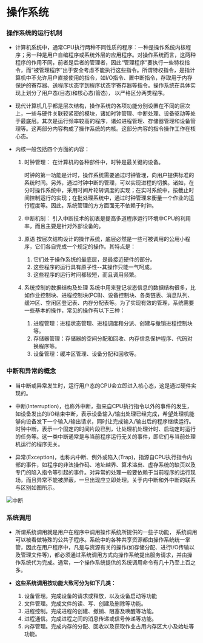操作系统
===

### 操作系统的运行机制

* 计算机系统中，通常CPU执行两种不同性质的程序：一种是操作系统内核程序；另一种是用户自编程序或系统外层的应用程序。对操作系统而言，这两种程序的作用不同，前者是后者的管理者，因此“管理程序”要执行一些特权指令，而“被管理程序”出于安全考虑不能执行这些指令。所谓特权指令，是指计算机中不允许用户直接使用的指令，如I/O指令、置中断指令，存取用于内存保护的寄存器、送程序状态字到程序状态字寄存器等指令。操作系统在具体实现上划分了用户态(目态)和核心态(管态)， 以严格区分两类程序。

* 现代计算机几乎都是层次结构，操作系统的各项功能分别设置在不同的层次上，一些与硬件关联较紧密的模块，诸如时钟管理、中断处理、设备驱动等处于最底层。其次是运行频率较高的程序，诸如进程管理、存储器管理和设备管理等。这两部分内容构成了操作系统的内核。这部分内容的指令操作工作在核心态。

* 内核一般包括四个方面的内容：
	1. 时钟管理：
	   在计算机的各种部件中，时钟是最关键的设备。

	   时钟的第一功能是计时，操作系统需要通过时钟管理，向用户提供标准的系统时间。另外，通过时钟中断的管理，可以实现进程的切换。诸如，在分时操作系统中，采用时间片轮转调度的实现；在实时系统中，按截止时间控制运行的实现；在批处理系统中，通过时钟管理来衡量一个作业的运行程度等。因此，系统管理的方方面面无不依赖于时钟。

	2. 中断机制：
	引入中断技术的初衷是提高多道程序运行环境中CPU的利用率，而且主要是针对外部设备的。

	3. 原语
	  按层次结构设计的操作系统，底层必然是一些可被调用的公用小程序，它们各自完成一个规定的操作。其特点是：
		1. 它们处于操作系统的最底层，是最接近硬件的部分。
		2. 这些程序的运行具有原子性--其操作只能一气呵成。
		3. 这些程序的运行时间都较短，而且调用频繁。

	4. 系统控制的数据结构及处理
	   系统中用来登记状态信息的数据结构很多，比如作业控制块、进程控制块(PCB)、设备控制块、各类链表、消息队列、缓冲区、空闲区登记表、内存分配表等。为了实现有效的管理，系统需要一些基本的操作，常见的操作有以下三种：
		1. 进程管理：进程状态管理、进程调度和分派、创建与撤销进程控制块等。
		2. 存储器管理：存储器的空间分配和回收、内存信息保护程序、代码对换程序等。
		3. 设备管理：缓冲区管理、设备分配和回收等。

###  中断和异常的概念
* 当中断或异常发生时，运行用户态的CPU会立即进入核心态，这是通过硬件实现的。

* 中断(Interruption)，也称外中断，指来自CPU执行指令以外的事件的发生，如设备发出的I/O结束中断，表示设备输入/输出处理已经完成，希望处理机能够向设备发下一个输入/输出请求，同时让完成输入/输出后的程序继续运行。时钟中断，表示一个固定的时间片段已到，让处理机处理计时、启动定时运行的任务等。这一类中断通常是与当前程序运行无关的事件，即它们与当前处理机运行的程序无关。

* 异常(Exception)，也称内中断、例外或陷入(Trap)，指源自CPU执行指令内部的事件，如程序的非法操作码、地址越界、算术溢出、虚存系统的缺页以及专门的陷入指令等引起的事件。对异常的处理一般要依赖于当前程序的运行现场，而且异常不能被屏蔽，一旦出现应立即处理。关于内中断和外中断的联系与区别如图所示。

![中断]($res/Snipaste_2018-05-24_01-11-26.png)


###  系统调用

* 所谓系统调用就是用户在程序中调用操作系统所提供的一些子功能， 系统调用可以被看做特殊的公共子程序。系统中的各种共享资源都由操作系统统一掌管，因此在用户程序中，凡是与资源有关的操作(如存储分配、进行I/O传输以及管理文件等)，都必须通过系统调用方式向操作系统提出服务请求，并由操作系统代为完成。通常，一个操作系统提供的系统调用命令有几十乃至上百之多。

* **这些系统调用按功能大致可分为如下几类：**

	1. 设备管理。完成设备的请求或释放，以及设备启动等功能
	2. 文件管理。完成文件的读、写、创建及删除等功能。
	3. 进程控制。完成进程的创建、撤销、阻塞及唤醒等功能。
	4. 进程通信。完成进程之间的消息传递或信号传递等功能。
	5. 内存管理。完成内存的分配、回收以及获取作业占用内存区大小及始址等功能。

